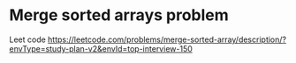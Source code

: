 # Merge sorted arrays problem

Leet code https://leetcode.com/problems/merge-sorted-array/description/?envType=study-plan-v2&envId=top-interview-150
